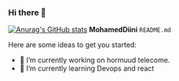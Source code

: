 ### Hi there 👋

[![Anurag's GitHub stats](https://github-readme-stats.vercel.app/api?MohamedDiini=anuraghazra)](https://github.com/anuraghazra/github-readme-stats)
**MohamedDiini**  `README.md` 

Here are some ideas to get you started:

- 🔭 I’m currently working on hormuud telecome.
- 🌱 I’m currently learning Devops and react


